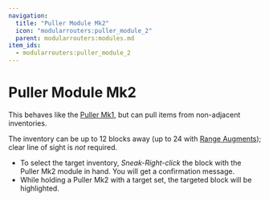 ```yaml
---
navigation:
  title: "Puller Module Mk2"
  icon: "modularrouters:puller_module_2"
  parent: modularrouters:modules.md
item_ids:
  - modularrouters:puller_module_2
---
```


# Puller Module Mk2

This behaves like the [Puller Mk1](./puller_1.md), but can pull items from non-adjacent inventories.

The inventory can be up to 12 blocks away (up to 24 with [Range Augments](../range_up.md)); clear line of sight is *not* required.


- To select the target inventory, *Sneak-Right-click* the block with the Puller Mk2 module in hand. You will get a confirmation message.
- While holding a Puller Mk2 with a target set, the targeted block will be highlighted.



<Recipe id="modularrouters:puller_module_2" />

<Recipe id="modularrouters:puller_module_2_x4" />

